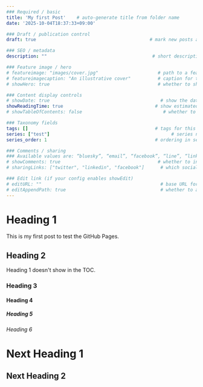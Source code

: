 ```yaml
---
### Required / basic
title: 'My first Post'    # auto-generate title from folder name
date: '2025-10-04T18:37:33+09:00'                                             # sets the creation date

### Draft / publication control
draft: true                                          # mark new posts as drafts by default

### SEO / metadata
description: ""                                       # short description or excerpt for meta tags

### Feature image / hero
# featureimage: "images/cover.jpg"                      # path to a feature image (optional)
# featureimagecaption: "An illustrative cover"          # caption for the feature image
# showHero: true                                        # whether to show the hero image

### Content display controls
# showDate: true                                         # show the date in the article
showReadingTime: true                                  # show estimated reading time
# showTableOfContents: false                              # whether to show a TOC in the article

### Taxonomy fields
tags: []                                               # tags for this blog post
series: ["test"]                                             # series name(s) if you group posts
series_order: 1                                        # ordering in series, if used

### Comments / sharing
### Available values are: “bluesky”, “email”, “facebook”, “line”, “linkedin”, “mastodon”, “pinterest”, “reddit”, “telegram”, “twitter”, and “whatsapp”.
# showComments: true                                    # whether to include comments section
# sharingLinks: ["twitter", "linkedin", "facebook"]      # which social links to show

### Edit link (if your config enables showEdit)
# editURL: ""                                            # base URL for “edit this page”
# editAppendPath: true                                   # whether to append the page path to editURL
---
```


# Heading 1
This is my first post to test the GitHub Pages.

## Heading 2
Heading 1 doesn't show in the TOC.

### Heading 3

#### Heading 4

##### Heading 5

###### Heading 6

# Next Heading 1
## Next Heading 2

<!-- Use images placed in the `images/` folder next to this file, e.g.: -->
<!-- ![Caption](images/photo1.jpg) -->

